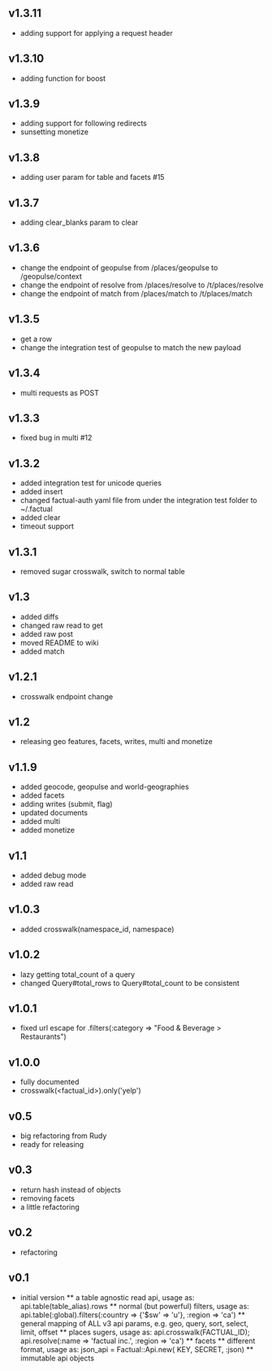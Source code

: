 ## v1.3.11
* adding support for applying a request header

## v1.3.10
* adding function for boost

## v1.3.9
* adding support for following redirects
* sunsetting monetize

## v1.3.8
* adding user param for table and facets #15

## v1.3.7
* adding clear_blanks param to clear

## v1.3.6
* change the endpoint of geopulse from /places/geopulse to /geopulse/context
* change the endpoint of resolve from /places/resolve to /t/places/resolve
* change the endpoint of match from /places/match to /t/places/match

## v1.3.5
* get a row
* change the integration test of geopulse to match the new payload

## v1.3.4
* multi requests as POST

## v1.3.3
* fixed bug in multi #12

## v1.3.2
* added integration test for unicode queries
* added insert
* changed factual-auth yaml file from under the integration test folder to ~/.factual
* added clear
* timeout support

## v1.3.1
* removed sugar crosswalk, switch to normal table

## v1.3
* added diffs
* changed raw read to get 
* added raw post
* moved README to wiki
* added match

## v1.2.1
* crosswalk endpoint change

## v1.2
* releasing geo features, facets, writes, multi and monetize

## v1.1.9
* added geocode, geopulse and world-geographies
* added facets
* adding writes (submit, flag)
* updated documents
* added multi
* added monetize

## v1.1
* added debug mode
* added raw read

## v1.0.3
* added crosswalk(namespace_id, namespace)

## v1.0.2
* lazy getting total_count of a query
* changed Query#total_rows to Query#total_count to be consistent

## v1.0.1
* fixed url escape for .filters(:category => "Food & Beverage > Restaurants")

## v1.0.0
* fully documented
* crosswalk(<factual_id>).only('yelp')

## v0.5
* big refactoring from Rudy
* ready for releasing

## v0.3
* return hash instead of objects
* removing facets
* a little refactoring

## v0.2
* refactoring

## v0.1
* initial version
** a table agnostic read api, usage as: api.table(table_alias).rows
** normal (but powerful) filters, usage as: api.table(:global).filters(:country => {'$sw' => 'u'}, :region => 'ca')
** general mapping of ALL v3 api params, e.g. geo, query, sort, select, limit, offset
** places sugers, usage as: api.crosswalk(FACTUAL_ID); api.resolve(:name => 'factual inc.', :region => 'ca')
** facets
** different format, usage as: json_api = Factual::Api.new( KEY, SECRET, :json)
** immutable api objects
